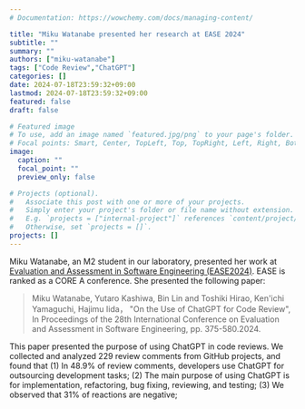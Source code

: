 ```yaml
---
# Documentation: https://wowchemy.com/docs/managing-content/

title: "Miku Watanabe presented her research at EASE 2024"
subtitle: ""
summary: ""
authors: ["miku-watanabe"]
tags: ["Code Review","ChatGPT"]
categories: []
date: 2024-07-18T23:59:32+09:00
lastmod: 2024-07-18T23:59:32+09:00
featured: false
draft: false

# Featured image
# To use, add an image named `featured.jpg/png` to your page's folder.
# Focal points: Smart, Center, TopLeft, Top, TopRight, Left, Right, BottomLeft, Bottom, BottomRight.
image:
  caption: ""
  focal_point: ""
  preview_only: false

# Projects (optional).
#   Associate this post with one or more of your projects.
#   Simply enter your project's folder or file name without extension.
#   E.g. `projects = ["internal-project"]` references `content/project/deep-learning/index.md`.
#   Otherwise, set `projects = []`.
projects: []
---
```

Miku Watanabe, an M2 student in our laboratory, presented her work at [Evaluation and Assessment in Software Engineering (EASE2024)](https://conf.researchr.org/home/ease-2024).
EASE is ranked as a CORE A conference. She presented the following paper:

> Miku Watanabe, Yutaro Kashiwa, Bin Lin and Toshiki Hirao, Ken'ichi Yamaguchi, Hajimu Iida，
>"On the Use of ChatGPT for Code Review", In Proceedings of the 28th International Conference on Evaluation and Assessment in Software Engineering, pp. 375-580.2024.


This paper presented the purpose of using ChatGPT in code reviews. We collected and analyzed 229 review comments from GitHub projects, and found that (1) In 48.9% of review comments, developers use ChatGPT for outsourcing development tasks; (2) The main purpose of using ChatGPT is for implementation, refactoring, bug fixing, reviewing, and testing; (3) We observed that 31% of reactions are negative;
